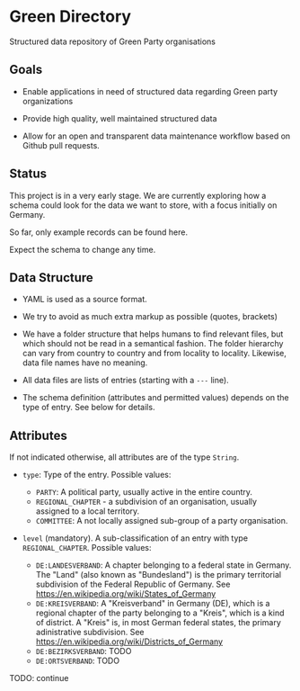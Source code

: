# Green Directory

Structured data repository of Green Party organisations

## Goals

- Enable applications in need of structured data regarding
  Green party organizations

- Provide high quality, well maintained structured data

- Allow for an open and transparent data maintenance workflow
  based on Github pull requests.

## Status

This project is in a very early stage. We are currently exploring
how a schema could look for the data we want to store, with a focus
initially on Germany.

So far, only example records can be found here.

Expect the schema to change any time.

## Data Structure

- YAML is used as a source format.

- We try to avoid as much extra markup as possible (quotes, brackets)

- We have a folder structure that helps humans to find relevant files,
  but which should not be read in a semantical fashion. The folder hierarchy
  can vary from country to country and from locality to locality.
  Likewise, data file names have no meaning.

- All data files are lists of entries (starting with a `---` line).

- The schema definition (attributes and permitted values) depends on the
  type of entry. See below for details.

## Attributes

If not indicated otherwise, all attributes are of the type `String`.

- `type`: Type of the entry. Possible values:
  - `PARTY`: A political party, usually active in the entire country.
  - `REGIONAL_CHAPTER` - a subdivision of an organisation, usually
    assigned to a local territory.
  - `COMMITTEE`: A not locally assigned sub-group of a party
    organisation.

- `level` (mandatory). A sub-classification of an entry with type `REGIONAL_CHAPTER`. Possible values:
  - `DE:LANDESVERBAND`: A chapter belonging to a federal state in Germany. The
    "Land" (also known as "Bundesland") is the primary territorial subdivision
    of the Federal Republic of Germany. See https://en.wikipedia.org/wiki/States_of_Germany
  - `DE:KREISVERBAND`: A "Kreisverband" in Germany (DE), which is a regional
    chapter of the party belonging to a "Kreis", which is a kind of district.
    A "Kreis" is, in most German federal states, the primary adinistrative
    subdivision. See https://en.wikipedia.org/wiki/Districts_of_Germany
  - `DE:BEZIRKSVERBAND`: TODO
  - `DE:ORTSVERBAND`: TODO

TODO: continue
